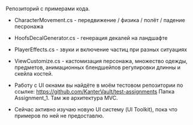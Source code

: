 Репозиторий с примерами кода.

* CharacterMovement.cs - передвижение / физика / полёт / падение песронажа
* HoofsDecalGenerator.cs - генерация декалей на ландшафте
* PlayerEffects.cs - звуки и включение частиц при разных ситуациях
* ViewCustomize.cs - кастомизация персонажа, множество одежды, предметов, анимационных блендшейпов регулировки длинны и скейла костей.

* Работу с UI окнами вы найдёте в моём тестовом репозитории по ссылке:
https://github.com/KanterVault/test-assignments
Папка Assignment_1. Там же архитектура MVC.
* Сейчас активно изучаю новую UI систему (UI Toolkit), пока что примеров по ней не предоставлю.

